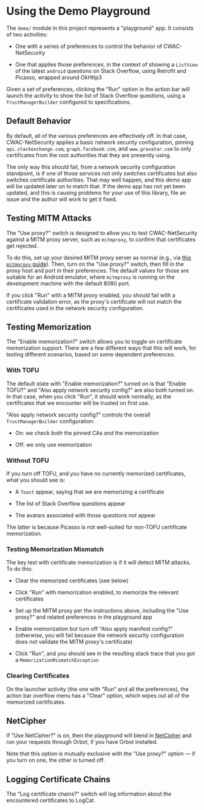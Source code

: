 # Using the Demo Playground

The `demo/` module in this project represents a "playground" app. It consists
of two activities:

- One with a series of preferences to control the behavior of CWAC-NetSecurity

- One that applies those preferences, in the context of showing a `ListView`
of the latest `android` questions on Stack Overflow, using Retrofit and Picasso,
wrapped around OkHttp3

Given a set of preferences, clicking the "Run" option in the action bar will
launch the activity to show the list of Stack Overflow questions, using
a `TrustManagerBuilder` configured to specifications.

## Default Behavior

By default, all of the various preferences are effectively off. In that
case, CWAC-NetSecurity applies a basic network security configuration,
pinning `api.stackexchange.com`, `graph.facebook.com`, and `www.gravatar.com`
to only certificates from the root authorities that they are presently using.

The only way this should fail, from a network security configuration standpoint,
is if one of those services not only switches certificates but also switches
certificate authorities. That may well happen, and this demo app will be updated
later on to match that. If the demo app has not yet been updated, and this
is causing problems for your use of this library, file an issue and the author
will work to get it fixed.

## Testing MITM Attacks

The "Use proxy?" switch is designed to allow you to test CWAC-NetSecurity against
a MITM proxy server, such as `mitmproxy`, to confirm that certificates get
rejected.

To do this, set up your desired MITM proxy server as normal (e.g., via
[this `mitmproxy` guide](https://blog.heckel.xyz/2013/07/01/how-to-use-mitmproxy-to-read-and-modify-https-traffic-of-your-phone/)).
Then, turn on the "Use proxy?" switch, then fill in the proxy host and port
in their preferences. The default values for those are suitable for an Android
emulator, where `mitmproxy` is running on the development machine with the default
8080 port.

If you click "Run" with a MITM proxy enabled, you should fail with a certificate
validation error, as the proxy's certificate will not match the certificates
used in the network security configuration.

## Testing Memorization

The "Enable memorization?" switch allows you to toggle on certificate
memorization support. There are a few different ways that this will work,
for testing different scenarios, based on some dependent preferences.

### With TOFU

The default state with "Enable memorization?" turned on is that "Enable TOFU?"
and "Also apply network security config?" are also both turned on. In that case,
when you click "Run", it should work normally, as the certificates that we
encounter will be trusted on first use.

"Also apply network security config?" controls the overall `TrustManagerBuilder`
configuration:

- On: we check *both* the pinned CAs *and* the memorization

- Off: we only use memorization

### Without TOFU

If you turn off TOFU, and you have no currently memorized certificates,
what you should see is:

- A `Toast` appear, saying that we are memorizing a certificate

- The list of Stack Overflow questions appear

- The avatars associated with those questions *not* appear

The latter is because Picasso is not well-suited for non-TOFU certificate
memorization.

### Testing Memorization Mismatch

The key test with certificate memorization is if it will detect MITM
attacks. To do this:

- Clear the memorized certificates (see below)

- Click "Run" with memorization enabled, to memorize the relevant certificates

- Set up the MITM proxy per the instructions above, including the
"Use proxy?" and related preferences in the playground app

- Enable memorization but turn off "Also apply manifest config?" (otherwise,
you will fail because the network security configuration does not validate
the MITM proxy's certificate)

- Click "Run", and you should see in the resulting stack trace that
you got a `MemorizationMismatchException`

### Clearing Certificates

On the launcher activity (the one with "Run" and all the preferences), the
action bar overflow menu has a "Clear" option, which wipes out all of the
memorized certificates.

## NetCipher

If "Use NetCipher?" is on, then the playground will blend in
[NetCipher](https://github.com/guardianproject/NetCipher) and run your requests
through Orbot, if you have Orbot installed.

Note that this option is mutually exclusive with the "Use proxy?" option &mdash;
if you turn on one, the other is turned off.

## Logging Certificate Chains

The "Log certificate chains?" switch will log information about the encountered
certificates to LogCat.
